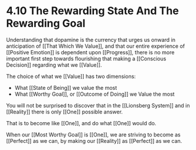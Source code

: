 # 4.10 The Rewarding State And The Rewarding Goal

Understanding that dopamine is the currency that urges us onward in anticipation of [[That Which We Value]], and that our entire experience of [[Positive Emotion]] is dependent upon [[Progress]], there is no more important first step towards flourishing that making a [[Conscious Decision]] regarding what we [[Value]]. 

The choice of what we [[Value]] has two dimensions: 

- What [[State of Being]] we value the most 
- What [[Worthy Goal]], or [[Outcome of Doing]] we Value the most  

You will not be surprised to discover that in the [[Lionsberg System]] and in [[Reality]] there is only [[One]] possible answer. 

That is to become like [[One]], and do what [[One]] would do. 

When our [[Most Worthy Goal]] is [[One]], we are striving to become as [[Perfect]] as we can, by making our [[Reality]] as [[Perfect]] as we can. 